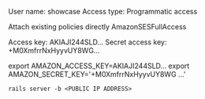 User name: showcase
Access type: Programmatic access

Attach existing policies directly
AmazonSESFullAccess

Access key: AKIAJI244SLD...
Secret access key: +M0XmfrrNxHyyvUY8WG...

export AMAZON_ACCESS_KEY=AKIAJI244SLD...
export AMAZON_SECRET_KEY='+M0XmfrrNxHyyvUY8WG ...'

`rails server -b <PUBLIC IP ADDRESS>`